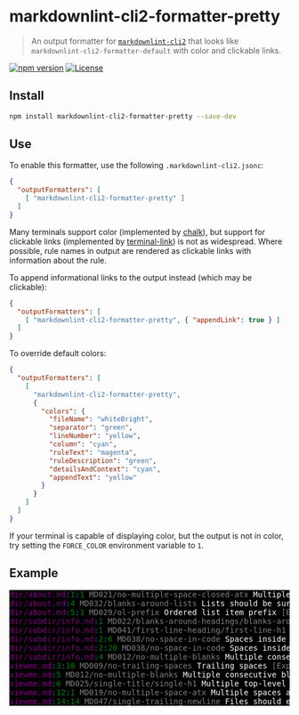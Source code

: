 # markdownlint-cli2-formatter-pretty

> An output formatter for [`markdownlint-cli2`][markdownlint-cli2] that looks
> like `markdownlint-cli2-formatter-default` with color and clickable links.

[![npm version][npm-image]][npm-url]
[![License][license-image]][license-url]

## Install

```bash
npm install markdownlint-cli2-formatter-pretty --save-dev
```

## Use

To enable this formatter, use the following `.markdownlint-cli2.jsonc`:

```json
{
  "outputFormatters": [
    [ "markdownlint-cli2-formatter-pretty" ]
  ]
}
```

Many terminals support color (implemented by [chalk][chalk]), but support for
clickable links (implemented by [terminal-link][terminal-link]) is not as
widespread. Where possible, rule names in output are rendered as clickable links
with information about the rule.

To append informational links to the output instead (which may be clickable):

```json
{
  "outputFormatters": [
    [ "markdownlint-cli2-formatter-pretty", { "appendLink": true } ]
  ]
}
```

To override default colors:

```json
{
  "outputFormatters": [
    [
      "markdownlint-cli2-formatter-pretty",
      {
        "colors": {
          "fileName": "whiteBright",
          "separator": "green",
          "lineNumber": "yellow",
          "column": "cyan",
          "ruleText": "magenta",
          "ruleDescription": "green",
          "detailsAndContext": "cyan",
          "appendText": "yellow"
        } 
      } 
    ]
  ]
}
```

If your terminal is capable of displaying color, but the output is not in color,
try setting the `FORCE_COLOR` environment variable to `1`.

## Example

<!-- markdownlint-disable line-length no-inline-html no-space-in-code -->

<pre style="background:black">
<span style="color:purple">dir/about.md</span><span style="color:teal">:</span><span style="color:green">1</span><span style="color:teal">:</span><span style="color:green">1</span><span style="color:white"> </span><span style="color:gray">MD021/no-multiple-space-closed-atx</span><span style="color:white"> Multiple spaces inside hashes on closed atx style heading</span><span style="color:gray"> [Context: &quot;#  About  #&quot;]</span><span style="color:white">
</span><span style="color:purple">dir/about.md</span><span style="color:teal">:</span><span style="color:green">4</span><span style="color:white"> </span><span style="color:gray">MD032/blanks-around-lists</span><span style="color:white"> Lists should be surrounded by blank lines</span><span style="color:gray"> [Context: &quot;1. List&quot;]</span><span style="color:white">
</span><span style="color:purple">dir/about.md</span><span style="color:teal">:</span><span style="color:green">5</span><span style="color:teal">:</span><span style="color:green">1</span><span style="color:white"> </span><span style="color:gray">MD029/ol-prefix</span><span style="color:white"> Ordered list item prefix</span><span style="color:gray"> [Expected: 2; Actual: 3; Style: 1/2/3]</span><span style="color:white">
</span><span style="color:purple">dir/subdir/info.md</span><span style="color:teal">:</span><span style="color:green">1</span><span style="color:white"> </span><span style="color:gray">MD022/blanks-around-headings/blanks-around-headers</span><span style="color:white"> Headings should be surrounded by blank lines</span><span style="color:gray"> [Expected: 1; Actual: 0; Below] [Context: &quot;## Information&quot;]</span><span style="color:white">
</span><span style="color:purple">dir/subdir/info.md</span><span style="color:teal">:</span><span style="color:green">1</span><span style="color:white"> </span><span style="color:gray">MD041/first-line-heading/first-line-h1</span><span style="color:white"> First line in a file should be a top-level heading</span><span style="color:gray"> [Context: &quot;## Information&quot;]</span><span style="color:white">
</span><span style="color:purple">dir/subdir/info.md</span><span style="color:teal">:</span><span style="color:green">2</span><span style="color:teal">:</span><span style="color:green">6</span><span style="color:white"> </span><span style="color:gray">MD038/no-space-in-code</span><span style="color:white"> Spaces inside code span elements</span><span style="color:gray"> [Context: &quot;` code1`&quot;]</span><span style="color:white">
</span><span style="color:purple">dir/subdir/info.md</span><span style="color:teal">:</span><span style="color:green">2</span><span style="color:teal">:</span><span style="color:green">20</span><span style="color:white"> </span><span style="color:gray">MD038/no-space-in-code</span><span style="color:white"> Spaces inside code span elements</span><span style="color:gray"> [Context: &quot;`code2 `&quot;]</span><span style="color:white">
</span><span style="color:purple">dir/subdir/info.md</span><span style="color:teal">:</span><span style="color:green">4</span><span style="color:white"> </span><span style="color:gray">MD012/no-multiple-blanks</span><span style="color:white"> Multiple consecutive blank lines</span><span style="color:gray"> [Expected: 1; Actual: 2]</span><span style="color:white">
</span><span style="color:purple">viewme.md</span><span style="color:teal">:</span><span style="color:green">3</span><span style="color:teal">:</span><span style="color:green">10</span><span style="color:white"> </span><span style="color:gray">MD009/no-trailing-spaces</span><span style="color:white"> Trailing spaces</span><span style="color:gray"> [Expected: 0 or 2; Actual: 1]</span><span style="color:white">
</span><span style="color:purple">viewme.md</span><span style="color:teal">:</span><span style="color:green">5</span><span style="color:white"> </span><span style="color:gray">MD012/no-multiple-blanks</span><span style="color:white"> Multiple consecutive blank lines</span><span style="color:gray"> [Expected: 1; Actual: 2]</span><span style="color:white">
</span><span style="color:purple">viewme.md</span><span style="color:teal">:</span><span style="color:green">6</span><span style="color:white"> </span><span style="color:gray">MD025/single-title/single-h1</span><span style="color:white"> Multiple top-level headings in the same document</span><span style="color:gray"> [Context: &quot;# Description&quot;]</span><span style="color:white">
</span><span style="color:purple">viewme.md</span><span style="color:teal">:</span><span style="color:green">12</span><span style="color:teal">:</span><span style="color:green">1</span><span style="color:white"> </span><span style="color:gray">MD019/no-multiple-space-atx</span><span style="color:white"> Multiple spaces after hash on atx style heading</span><span style="color:gray"> [Context: &quot;##  Summary&quot;]</span><span style="color:white">
</span><span style="color:purple">viewme.md</span><span style="color:teal">:</span><span style="color:green">14</span><span style="color:teal">:</span><span style="color:green">14</span><span style="color:white"> </span><span style="color:gray">MD047/single-trailing-newline</span><span style="color:white"> Files should end with a single newline character
</span></pre>

[chalk]: https://github.com/chalk/chalk
[license-image]: https://img.shields.io/npm/l/markdownlint-cli2-formatter-pretty.svg
[license-url]: https://opensource.org/licenses/MIT
[markdownlint-cli2]: https://github.com/DavidAnson/markdownlint-cli2
[npm-image]: https://img.shields.io/npm/v/markdownlint-cli2-formatter-pretty.svg
[npm-url]: https://www.npmjs.com/package/markdownlint-cli2-formatter-pretty
[terminal-link]: https://github.com/sindresorhus/terminal-link
